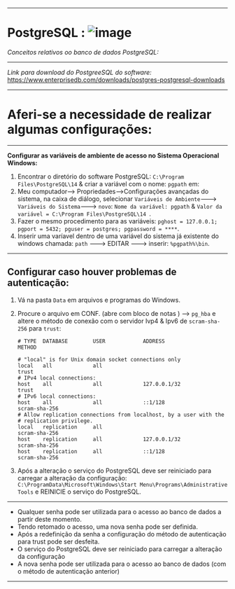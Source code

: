 ***
# PostgreSQL :    ![image](https://github.com/userdanixdev/PostgreSQL/assets/132594952/89bd1e1c-9aeb-4418-9f08-f13ff2765b45)

_Conceitos relativos oo banco de dados PostgreSQL:_
****
_Link para download do PostgreeSQL do software:_
https://www.enterprisedb.com/downloads/postgres-postgresql-downloads
****
# Aferi-se a necessidade de realizar algumas configurações:
***
 __Configurar as variáveis de ambiente de acesso no Sistema Operacional Windows:__
1. Encontrar o diretório do software PostgreSQL:  `C:\Program Files\PostgreSQL\14` & criar a variável com o nome: `pgpath` em:
3. Meu computador--> Propriedades-->Configurações avançadas do sistema, na caixa de diálogo, selecionar `Variáveis de Ambiente`---> `Variáveis do Sistema`---> `novo`:
   ` Nome da variável: pgpath ` & `Valor da variável = C:\Program Files\PostgreSQL\14 `.
1. Fazer o mesmo procedimento para as variáveis: ``` pghost = 127.0.0.1;
                                        pgport = 5432;
                                         pguser = postgres;
                                           pgpassword = **** ```.
1. Inserir uma varíavel dentro de uma variável do sistema já existente do windows chamada: `path` ---> EDITAR ---> inserir: `%pgpath%\bin`.
***
## Configurar caso houver problemas de autenticação:
1. Vá na pasta `Data` em arquivos e programas do Windows.
2. Procure o arquivo em CONF. (abre com bloco de notas ) -->  `pg_hba` e altere o método de conexão com o servidor
Ivp4 & Ipv6 de `scram-sha-256` para `trust`:

       # TYPE  DATABASE        USER            ADDRESS                 METHOD
       
       # "local" is for Unix domain socket connections only
       local   all             all                                     trust
       # IPv4 local connections:
       host    all             all             127.0.0.1/32            trust
       # IPv6 local connections:
       host    all             all             ::1/128                 scram-sha-256
       # Allow replication connections from localhost, by a user with the
       # replication privilege.
       local   replication     all                                     scram-sha-256
       host    replication     all             127.0.0.1/32            scram-sha-256
       host    replication     all             ::1/128                 scram-sha-256


3. Após a alteração o serviço do PostgreSQL deve ser reiniciado para carregar a alteração da configuração:
   `C:\ProgramData\Microsoft\Windows\Start Menu\Programs\Administrative Tools` e REINICIE o serviço do PostgreSQL.
***   

  * Qualquer senha pode ser utilizada para o acesso ao banco de dados a partir deste momento.
  * Tendo retomado o acesso, uma nova senha pode ser definida.
  * Após a redefinição da senha a configuração do método de autenticação para trust pode ser desfeita.
  * O serviço do PostgreSQL deve ser reiniciado para carregar a alteração da configuração
  * A nova senha pode ser utilizada para o acesso ao banco de dados (com o método de autenticação anterior)
****
   

